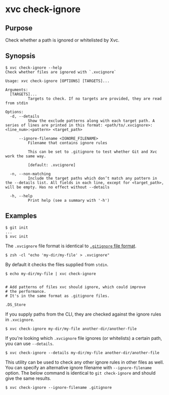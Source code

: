 # xvc check-ignore

## Purpose

Check whether a path is ignored or whitelisted by Xvc.

## Synopsis

```console
$ xvc check-ignore --help
Check whether files are ignored with `.xvcignore`

Usage: xvc check-ignore [OPTIONS] [TARGETS]...

Arguments:
  [TARGETS]...
          Targets to check. If no targets are provided, they are read from stdin

Options:
  -d, --details
          Show the exclude patterns along with each target path. A series of lines are printed in this format: <path/to/.xvcignore>:<line_num>:<pattern> <target_path>

      --ignore-filename <IGNORE_FILENAME>
          Filename that contains ignore rules

          This can be set to .gitignore to test whether Git and Xvc work the same way.

          [default: .xvcignore]

  -n, --non-matching
          Include the target paths which don’t match any pattern in the --details list. All fields in each line, except for <target_path>, will be empty. Has no effect without --details

  -h, --help
          Print help (see a summary with '-h')

```

## Examples

```console
$ git init
...
$ xvc init
```

The `.xvcignore` file format is identical to [`.gitignore` file format](https://git-scm.com/docs/gitignore).

```console
$ zsh -cl "echo 'my-dir/my-file' > .xvcignore"
```

By default it checks the files supplied from `stdin`.

```console
$ echo my-dir/my-file | xvc check-ignore
```

```console

# Add patterns of files xvc should ignore, which could improve
# the performance.
# It's in the same format as .gitignore files.

.DS_Store

```

If you supply paths from the CLI, they are checked against the ignore rules in `.xvcignore`.

```console
$ xvc check-ignore my-dir/my-file another-dir/another-file

```

If you're looking which `.xvcignore` file ignores (or whitelists) a certain path, you can use `--details`.

```console
$ xvc check-ignore --details my-dir/my-file another-dir/another-file

```

This utility can be used to check any other ignore rules in other files as well.
You can specify an alternative ignore filename with `--ignore-filename` option.
The below command is identical to `git check-ignore` and should give the same results.

```console
$ xvc check-ignore --ignore-filename .gitignore

```
